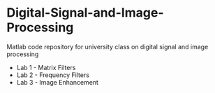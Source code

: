 # Digital-Signal-and-Image-Processing
Matlab code repository for university class on digital signal and image processing

<ul>
  <li>Lab 1 - Matrix Filters</li>
  <li>Lab 2 - Frequency Filters</li>
  <li>Lab 3 - Image Enhancement</li>
</ul>